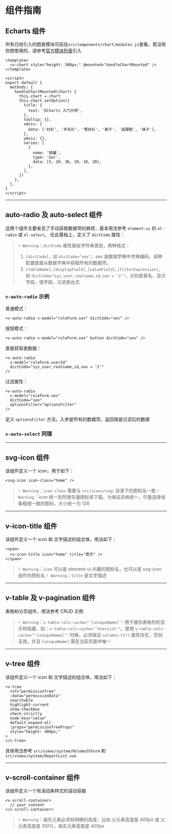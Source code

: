 # 组件指南

## Echarts 组件

所有已经引入的图表模块可前往`src/components/chart/modules.js`查看，若没有你想使用的，请参考[官方模块列表](https://github.com/apache/incubator-echarts/blob/master/index.js)引入

```vue
<template>
  <v-chart style="height: 500px;" @mounted="handleChartMounted" />
</template>

<script>
export default {
  methods: {
    handleChartMounted(chart) {
      this.chart = chart
      this.chart.setOption({
        title: {
          text: 'ECharts 入门示例',
        },
        tooltip: {},
        xAxis: {
          data: ['衬衫', '羊毛衫', '雪纺衫', '裤子', '高跟鞋', '袜子'],
        },
        yAxis: {},
        series: [
          {
            name: '销量',
            type: 'bar',
            data: [5, 20, 36, 10, 10, 20],
          },
        ],
      })
    },
  },
}
</script>
```

---

## auto-radio 及 auto-select 组件

这两个组件主要省去了手动获取数据项的麻烦，基本用法参考 `element-ui` 的 `el-radio` 或 `el-select`。
在此基础上，定义了 `dictCode` 属性：

> `! Warning`：`dictCode` 属性接收字符串类型，两种格式：
>
> 1. `[dictCode]`，如 `dictCode="sex"`，sex 是数据字典中字典编码。该种配置直接从数据字典中获取所有的数据项。
> 2. `[tableName],[displayField],[valueField],[filterExpression]`，如 `dictCode="sys_user,realname,id,sex = '2'"`，分别是表名，显示字段，值字段，过滤表达式

### `v-auto-radio` 示例

普通模式：

```vue
<v-auto-radio v-model="ruleForm.sex" dictCode="sex" />
```

按钮模式：

```vue
<v-auto-radio v-model="ruleForm.sex" button dictCode="sex" />
```

直接获取表数据：

```vue
<v-auto-radio
  v-model="ruleForm.userId"
  dictCode="sys_user,realname,id,sex = '2'"
/>
```

过滤属性：

```vue
<v-auto-radio
  v-model="ruleForm.sex"
  dictCode="sex"
  optionsFilter="optionsFilter"
/>
```

定义 `optionsFilter` 方法，入参是所有的数据项，返回值是过滤后的数据

### `v-auto-select` 同理

---

## svg-icon 组件

该组件定义一个 icon，用于如下：

```vue
<svg-icon icon-class="home" />
```

> `! Warning`：`icon-class` 需要与 `src/icons/svg/` 目录下的图标名一致
> `! Warning`：icon 统一到阿里矢量图标库下载，为保证风格统一，尽量选择线条粗细一致的图标，大小统一为 128

---

## v-icon-title 组件

该组件定义一个 icon 和 文字描述的组合体，用法如下：

```vue
<span>
  <v-icon-title icon="home" title="首页" />
</span>
```

> `! Warning`：`icon` 可以是 element-ui 内置的图标名，也可以是 svg-icon 组件的图标名
> `! Warning`：`title` 是文字描述

---

## v-table 及 v-pagination 组件

表格和分页组件，用法参考 CRUD 示例

> `! Warning`：`v-table-cols-cache="'[uniqueName]'"` 用于缓存表格列的显示和隐藏，如：`v-table-cols-cache="'UserList'"`。使用 `v-table-cols-cache="'[uniqueName]'"` 时候，必须保证 `columns-ctrl` 属性存在，否则无效。并且 `[uniqueName]` 需在当前页面中唯一

---

## v-tree 组件

该组件定义一个 icon 和 文字描述的组合体，用法如下：

```vue
<v-tree
  ref="permissionTree"
  :data="permissionData"
  searchable
  highlight-current
  show-checkbox
  check-strictly
  node-key="value"
  default-expand-all
  :props="permissionTreeProps"
  style="height: 400px;"
>
</v-tree>
```

具体用法参考 `src/views/system/RoleAuthForm` 和 `src/views/system/DepartList.vue`

---

## v-scroll-container 组件

该组件定义一个有滚动条样式的滚动容器

```vue
<v-scroll-container>
  // your content
</v-scroll-container>
```

> `! Warning`：祖先元素必须有明确的高度，比如 父元素高度是 _400px_ 或 父元素高度是 _100%_，祖先元素高度是 _400px_

